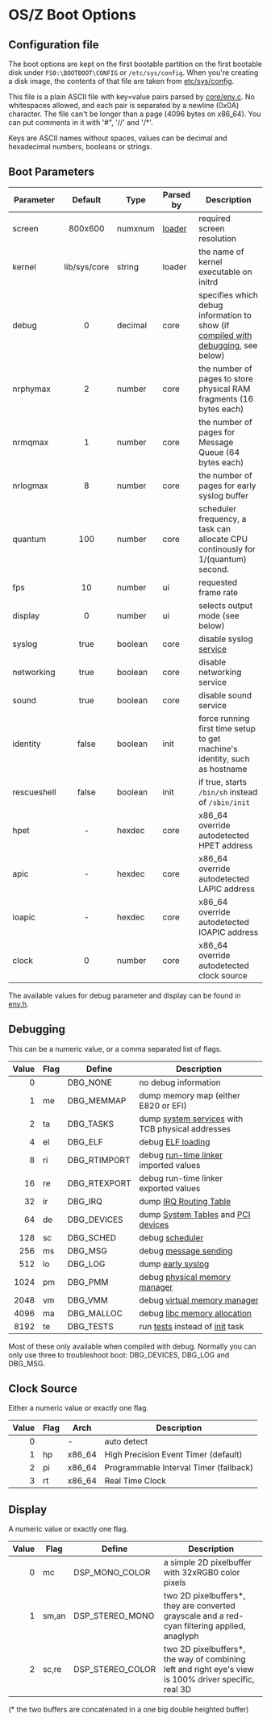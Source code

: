 OS/Z Boot Options
=================

Configuration file
------------------

The boot options are kept on the first bootable partition on the first bootable disk under `FS0:\BOOTBOOT\CONFIG` or `/etc/sys/config`. When you're
creating a disk image, the contents of that file are taken from [etc/sys/config](https://github.com/bztsrc/osz/blob/master/etc/etc/sys/config).

This file is a plain ASCII file with key=value pairs parsed by [core/env.c](https://github.com/bztsrc/osz/blob/master/src/core/env.c). No whitespaces allowed, and each pair is separated by a newline (0x0A) character.
The file can't be longer than a page (4096 bytes on x86_64). You can put comments in it with '#", '//' and '/*'.

Keys are ASCII names without spaces, values can be decimal and hexadecimal numbers, booleans or strings.

Boot Parameters
---------------

| Parameter | Default | Type | Parsed by | Description |
| --------- | :-----: | ---- | --------- | ----------- |
| screen     | 800x600    | numxnum | [loader](https://github.com/bztsrc/osz/blob/master/loader) | required screen resolution |
| kernel    | lib/sys/core | string | loader | the name of kernel executable on initrd |
| debug     | 0      | decimal | core | specifies which debug information to show (if [compiled with debugging](https://github.com/bztsrc/osz/blob/master/Config), see below) |
| nrphymax  | 2      | number | core | the number of pages to store physical RAM fragments (16 bytes each) |
| nrmqmax   | 1      | number | core | the number of pages for Message Queue (64 bytes each) |
| nrlogmax  | 8      | number | core | the number of pages for early syslog buffer |
| quantum   | 100    | number | core | scheduler frequency, a task can allocate CPU continously for 1/(quantum) second. |
| fps       | 10     | number | ui   | requested frame rate |
| display   | 0      | number | ui   | selects output mode (see below) |
| syslog    | true   | boolean | core | disable syslog [service](https://github.com/bztsrc/osz/blob/master/docs/services.md) |
| networking | true  | boolean | core | disable networking service |
| sound     | true   | boolean | core | disable sound service |
| identity  | false  | boolean | init | force running first time setup to get machine's identity, such as hostname |
| rescueshell | false | boolean | init | if true, starts `/bin/sh` instead of `/sbin/init` |
| hpet      | -      | hexdec | core | x86_64 override autodetected HPET address |
| apic      | -      | hexdec | core | x86_64 override autodetected LAPIC address |
| ioapic    | -      | hexdec | core | x86_64 override autodetected IOAPIC address |
| clock     | 0      | number | core | x86_64 override autodetected clock source |

The available values for debug parameter and display can be found in [env.h](https://github.com/bztsrc/osz/blob/master/src/core/env.h).

Debugging
---------

This can be a numeric value, or a comma separated list of flags.

| Value | Flag | Define | Description |
| ----: | ---- | ------ | ----------- |
| 0     |      | DBG_NONE | no debug information |
| 1     | me   | DBG_MEMMAP | dump memory map (either E820 or EFI) |
| 2     | ta   | DBG_TASKS | dump [system services](https://github.com/bztsrc/osz/blob/master/docs/services.md) with TCB physical addresses |
| 4     | el   | DBG_ELF | debug [ELF loading](https://github.com/bztsrc/osz/blob/master/src/core/service.c) |
| 8     | ri   | DBG_RTIMPORT | debug [run-time linker](https://github.com/bztsrc/osz/blob/master/src/core/service.c) imported values |
| 16    | re   | DBG_RTEXPORT | debug run-time linker exported values |
| 32    | ir   | DBG_IRQ | dump [IRQ Routing Table](https://github.com/bztsrc/osz/blob/master/src/core/service.c) |
| 64    | de   | DBG_DEVICES | dump [System Tables](https://github.com/bztsrc/osz/blob/master/src/core/x86_64/acpi.c) and [PCI devices](https://github.com/bztsrc/osz/blob/master/src/core/x86_64/pci.c) |
| 128   | sc   | DBG_SCHED | debug [scheduler](https://github.com/bztsrc/osz/blob/master/src/core/sched.c) |
| 256   | ms   | DBG_MSG | debug [message sending](https://github.com/bztsrc/osz/blob/master/src/core/msg.c) |
| 512   | lo   | DBG_LOG | dump [early syslog](https://github.com/bztsrc/osz/blob/master/src/core/syslog.c) |
| 1024  | pm   | DBG_PMM | debug [physical memory manager](https://github.com/bztsrc/osz/blob/master/src/core/pmm.c) |
| 2048  | vm   | DBG_VMM | debug [virtual memory manager](https://github.com/bztsrc/osz/blob/master/src/core/x86_64/vmm.c) |
| 4096  | ma   | DBG_MALLOC | debug [libc memory allocation](https://github.com/bztsrc/osz/blob/master/src/lib/libc/bztalloc.c) |
| 8192  | te   | DBG_TESTS | run [tests](https://github.com/bztsrc/osz/blob/master/src/test/main.c) instead of [init](https://github.com/bztsrc/osz/blob/master/docs/services.md) task |

Most of these only available when compiled with debug. Normally you can only use three to troubleshoot boot: DBG_DEVICES, DBG_LOG and DBG_MSG.

Clock Source
------------

Either a numeric value or exactly one flag.

| Value | Flag | Arch   | Description |
| ----: | ---- | ------ | ----------- |
| 0     |      | -      | auto detect |
| 1     | hp   | x86_64 | High Precision Event Timer (default) |
| 2     | pi   | x86_64 | Programmable Interval Timer (fallback) |
| 3     | rt   | x86_64 | Real Time Clock |

Display
-------

A numeric value or exactly one flag.

| Value | Flag | Define | Description |
| ----: | ---- | ------ | ----------- |
| 0     | mc   | DSP_MONO_COLOR | a simple 2D pixelbuffer with 32xRGB0 color pixels |
| 1     | sm,an | DSP_STEREO_MONO | two 2D pixelbuffers*, they are converted grayscale and a red-cyan filtering applied, anaglyph |
| 2     | sc,re | DSP_STEREO_COLOR | two 2D pixelbuffers*, the way of combining left and right eye's view is 100% driver specific, real 3D |

(* the two buffers are concatenated in a one big double heighted buffer)

